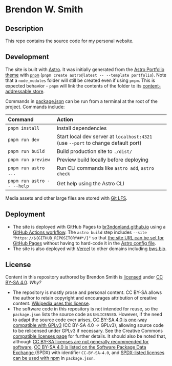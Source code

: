 # Brendon W. Smith

## Description

This repo contains the source code for my personal website.

## Development

The site is built with [Astro](https://astro.build/). It was initially generated from the [Astro Portfolio theme](https://astro.build/themes/details/portfolio/) with [`pnpm`](https://pnpm.io/) (`pnpm create astro@latest -- --template portfolio`). Note that a `node_modules` folder will still be created even if using `pnpm`. This is expected behavior - `pnpm` will link the contents of the folder to its [content-addressable store](https://pnpm.io/motivation).

Commands in [package.json](./package.json) can be run from a terminal at the root of the project. Commands include:

| Command                    | Action                                                                           |
| :------------------------- | :------------------------------------------------------------------------------- |
| `pnpm install`             | Install dependencies                                                             |
| `pnpm run dev`             | Start local dev server at `localhost:4321` (use `--port` to change default port) |
| `pnpm run build`           | Build production site to `./dist/`                                               |
| `pnpm run preview`         | Preview build locally before deploying                                           |
| `pnpm run astro ...`       | Run CLI commands like `astro add`, `astro check`                                 |
| `pnpm run astro -- --help` | Get help using the Astro CLI                                                     |

Media assets and other large files are stored with [Git LFS](https://docs.github.com/en/repositories/working-with-files/managing-large-files/about-large-files-on-github).

## Deployment

- The site is deployed with GitHub Pages to [br3ndonland.github.io](https://br3ndonland.github.io/) using a [GitHub Actions workflow](.github/workflows/ci.yml). The `astro build` step includes `--site "https://${GITHUB_REPOSITORY##*/}"` so that [the site URL can be set for GitHub Pages](https://docs.astro.build/en/guides/deploy/github/) without having to hard-code it in the [Astro config file](https://docs.astro.build/en/guides/configuring-astro/).
- The site is also deployed with [Vercel](https://vercel.com/docs/frameworks/astro) to other domains including [bws.bio](https://www.bws.bio).

## License

Content in this repository authored by Brendon Smith is [licensed](LICENSE) under [CC BY-SA 4.0](https://creativecommons.org/licenses/by-sa/4.0/). _Why?_

- The repository is mostly prose and personal content. CC BY-SA allows the author to retain copyright and encourages attribution of creative content. [Wikipedia uses this license](https://foundation.wikimedia.org/wiki/Policy:Terms_of_Use).
- The software code in this repository is not intended for reuse, so the `package.json` lists the source code as `UNLICENSED`. However, if the need to adapt the source code ever arises, [CC BY-SA 4.0 is one-way compatible with GPLv3](https://wiki.creativecommons.org/wiki/ShareAlike_compatibility:_GPLv3) (CC BY-SA 4.0 -> GPLv3), allowing source code to be relicensed under GPLv3 if necessary. See the Creative Commons [compatible licenses page](https://creativecommons.org/share-your-work/licensing-considerations/compatible-licenses/) for further details. It should also be noted that, although [CC BY-SA licenses are not generally recommended for software](https://creativecommons.org/faq/), [CC BY-SA 4.0 is listed on the Software Package Data Exchange ](https://spdx.org/licenses/CC-BY-SA-4.0.html) (SPDX) with identifier `CC-BY-SA-4.0`, and [SPDX-listed licenses can be used with npm](https://docs.npmjs.com/cli/v10/configuring-npm/package-json) in `package.json`.
